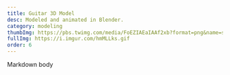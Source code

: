 ```yaml
---
title: Guitar 3D Model
desc: Modeled and animated in Blender.
category: modeling
thumbImg: https://pbs.twimg.com/media/FoEZIAEaIAAf2xb?format=png&name=small
fullImg: https://i.imgur.com/hmMLLks.gif
order: 6
---
```

Markdown body